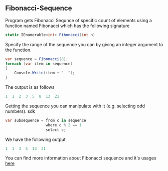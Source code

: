 ## Fibonacci-Sequence

Program gets Fibonacci Sequnce of specific count of elements
using a function named Fibonacci which has the following signature

~~~csharp
static IEnumerable<int> Fibonacci(int n)
~~~

Specify the range of the sequence you can by giving an integer argument to the function.
~~~csharp
var sequence = Fibonacci(8);
foreach (var item in sequence)
{
    Console.Write(item + "  ");
}
~~~

The output is as follows
~~~csharp
1  1  2  3  5  8  13  21
~~~

Getting the sequence you can manipulate with it (e.g. selecting odd numbers).
sdk
~~~csharp
var subsequence = from c in sequence
                  where c % 2 == 1
                  select c;
~~~

We have the following output
~~~csharp
1  1  3  5  13  21
~~~

You can find more information about Fibonacci sequence and it's usages [here](https://www.mathsisfun.com/numbers/fibonacci-sequence.html)
 
